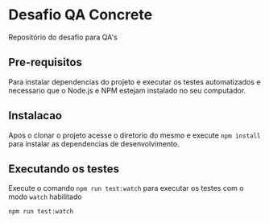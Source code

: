 # Desafio QA Concrete

Repositório do desafio para QA's

## Pre-requisitos

Para instalar dependencias do projeto e executar os testes automatizados e necessario que o Node.js e NPM estejam instalado no seu computador.

## Instalacao

Apos o clonar o projeto acesse o diretorio do mesmo e execute `npm install` para instalar as dependencias de desenvolvimento.

## Executando os testes

Execute o comando `npm run test:watch` para executar os testes com o modo `watch` habilitado

```sh
npm run test:watch
```

